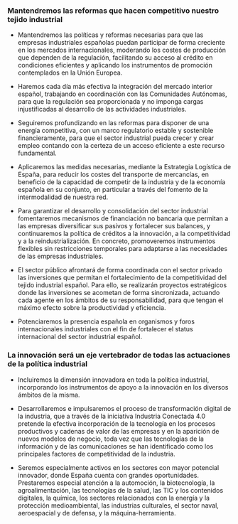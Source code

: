 ### Mantendremos las reformas que hacen competitivo nuestro tejido industrial

- Mantendremos las políticas y reformas necesarias para que las empresas industriales españolas puedan
participar de forma creciente en los mercados internacionales, moderando los costes de producción
que dependen de la regulación, facilitando su acceso al crédito en condiciones eficientes y aplicando
los instrumentos de promoción contemplados en la Unión Europea.

- Haremos cada día más efectiva la integración del mercado interior español, trabajando en coordinación
con las Comunidades Autónomas, para que la regulación sea proporcionada y no imponga cargas
injustificadas al desarrollo de las actividades industriales.

- Seguiremos profundizando en las reformas para disponer de una energía competitiva, con un marco
regulatorio estable y sostenible financieramente, para que el sector industrial pueda crecer y crear
empleo contando con la certeza de un acceso eficiente a este recurso fundamental.

- Aplicaremos las medidas necesarias, mediante la Estrategia Logística de España, para reducir los costes
del transporte de mercancías, en beneficio de la capacidad de competir de la industria y de la economía
española en su conjunto, en particular a través del fomento de la intermodalidad de nuestra red.

- Para garantizar el desarrollo y consolidación del sector industrial fomentaremos mecanismos de financiación
no bancaria que permitan a las empresas diversificar sus pasivos y fortalecer sus balances, y
continuaremos la política de créditos a la innovación, a la competitividad y a la reindustrialización. En
concreto, promoveremos instrumentos flexibles sin restricciones temporales para adaptarse a las necesidades
de las empresas industriales.

- El sector público afrontará de forma coordinada con el sector privado las inversiones que permitan el
fortalecimiento de la competitividad del tejido industrial español. Para ello, se realizarán proyectos
estratégicos donde las inversiones se acometan de forma sincronizada, actuando cada agente en los
ámbitos de su responsabilidad, para que tengan el máximo efecto sobre la productividad y eficiencia.

- Potenciaremos la presencia española en organismos y foros internacionales industriales con el fin de
fortalecer el status internacional del sector industrial español.

### La innovación será un eje vertebrador de todas las actuaciones de la política industrial

- Incluiremos la dimensión innovadora en toda la política industrial, incorporando los instrumentos de
apoyo a la innovación en los diversos ámbitos de la misma.

- Desarrollaremos e impulsaremos el proceso de transformación digital de la industria, que a través de la
iniciativa Industria Conectada 4.0 pretende la efectiva incorporación de la tecnología en los procesos
productivos y cadenas de valor de las empresas y en la aparición de nuevos modelos de negocio, toda
vez que las tecnologías de la información y de las comunicaciones se han identificado como los principales
factores de competitividad de la industria.

- Seremos especialmente activos en los sectores con mayor potencial innovador, donde España cuenta
con grandes oportunidades. Prestaremos especial atención a la automoción, la biotecnología, la agroalimentación,
las tecnologías de la salud, las TIC y los contenidos digitales, la química, los sectores
relacionados con la energía y la protección medioambiental, las industrias culturales, el sector naval,
aeroespacial y de defensa, y la máquina-herramienta.
